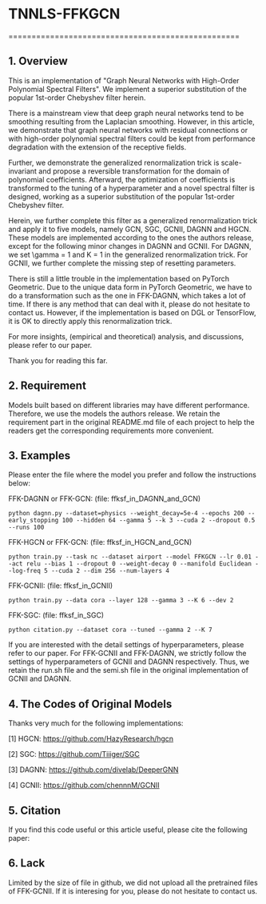 # TNNLS-FFKGCN
==================================================

## 1. Overview

This is an implementation of "Graph Neural Networks with High-Order Polynomial Spectral Filters". We implement a superior substitution of the popular 1st-order Chebyshev filter herein.

There is a mainstream view that deep graph neural networks tend to be smoothing resulting from the Laplacian smoothing. However, in this article, we demonstrate that graph neural networks with residual connections or with high-order polynomial spectral filters could be kept from performance degradation with the extension of the receptive fields.

Further, we demonstrate the generalized renormalization trick is scale-invariant and propose a reversible transformation for the domain of polynomial coefficients. Afterward, the optimization of coefficients is transformed to the tuning of a hyperparameter and a novel spectral filter is designed, working as a superior substitution of the popular 1st-order Chebyshev filter.

Herein, we further complete this filter as a generalized renormalization trick and apply it to five models, namely GCN, SGC, GCNII, DAGNN and HGCN. These models are implemented according to the ones the authors release, except for the following minor changes in DAGNN and GCNII. For DAGNN, we set \gamma = 1 and K = 1 in the generalized renormalization trick. For GCNII, we further complete the missing step of resetting parameters.

There is still a little trouble in the implementation based on PyTorch Geometric. Due to the unique data form in PyTorch Geometric, we have to do a transformation such as the one in FFK-DAGNN, which takes a lot of time. If there is any method that can deal with it, please do not hesitate to contact us. However, if the implementation is based on DGL or TensorFlow, it is OK to directly apply this renormalization trick.

For more insights, (empirical and theoretical) analysis, and discussions, please refer to our paper.

Thank you for reading this far.

## 2. Requirement

Models built based on different libraries may have different performance. Therefore, we use the models the authors release. We retain the requirement part in the original README.md file of each project to help the readers get the corresponding requirements more convenient.

## 3. Examples

Please enter the file where the model you prefer and follow the instructions below:

FFK-DAGNN or FFK-GCN:   (file: ffksf_in_DAGNN_and_GCN)

```python dagnn.py --dataset=physics --weight_decay=5e-4 --epochs 200 --early_stopping 100 --hidden 64 --gamma 5 --k 3 --cuda 2 --dropout 0.5 --runs 100```

FFK-HGCN or FFK-GCN:    (file: ffksf_in_HGCN_and_GCN)

```python train.py --task nc --dataset airport --model FFKGCN --lr 0.01 --act relu --bias 1 --dropout 0 --weight-decay 0 --manifold Euclidean --log-freq 5 --cuda 2 --dim 256 --num-layers 4```

FFK-GCNII:              (file: ffksf_in_GCNII)

```python train.py --data cora --layer 128 --gamma 3 --K 6 --dev 2```

FFK-SGC:                (file: ffksf_in_SGC)

```python citation.py --dataset cora --tuned --gamma 2 --K 7```

If you are interested with the detail settings of hyperparameters, please refer to our paper. For FFK-GCNII and FFK-DAGNN, we strictly follow the settings of hyperparameters of GCNII and DAGNN respectively. Thus, we retain the run.sh file and the semi.sh file in the original implementation of GCNII and DAGNN.

## 4. The Codes of Original Models

Thanks very much for the following implementations:

[1] HGCN: https://github.com/HazyResearch/hgcn

[2] SGC: https://github.com/Tiiiger/SGC

[3] DAGNN: https://github.com/divelab/DeeperGNN

[4] GCNII: https://github.com/chennnM/GCNII

## 5. Citation

If you find this code useful or this article useful, please cite the following paper:

## 6. Lack

Limited by the size of file in github, we did not upload all the pretrained files of FFK-GCNII. If it is interesing for you, please do not hesitate to contact us.
